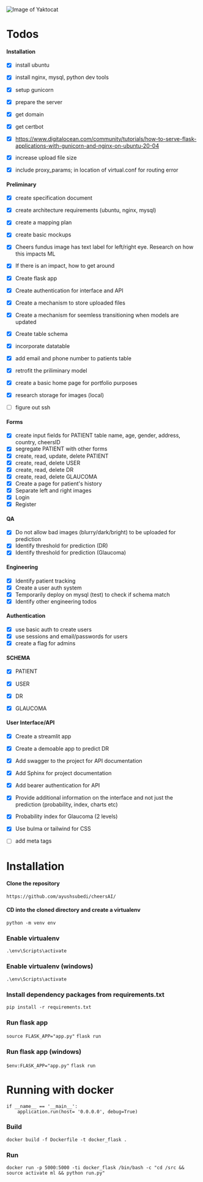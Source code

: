 
![Image of Yaktocat](https://github.com/CHEERS-Hospital/cheersAI/blob/main/cheersAI/static/img/logo.png?raw=true)

# Todos

#### Installation
- [x] install ubuntu
- [x] install nginx, mysql, python dev tools
- [x] setup gunicorn
- [x] prepare the server
- [x] get domain
- [x] get certbot
- [x] https://www.digitalocean.com/community/tutorials/how-to-serve-flask-applications-with-gunicorn-and-nginx-on-ubuntu-20-04
- [x] increase upload file size
- [x] include proxy_params; in location of virtual.conf for routing error 


#### Preliminary
- [x] create specification document
- [x] create architecture requirements (ubuntu, nginx, mysql)
- [x] create a mapping plan
- [x] create basic mockups
- [x] Cheers fundus image has text label for left/right eye. Research on how this impacts ML
- [x] If there is an impact, how to get around
- [x] Create flask app
- [x] Create authentication for interface and API
- [x] Create a mechanism to store uploaded files
- [x] Create a mechanism for seemless transitioning when models are updated
- [x] Create table schema
- [x] incorporate datatable
- [x] add email and phone number to patients table
- [x] retrofit the priliminary model
- [x] create a basic home page for portfolio purposes
- [x] research storage for images (local)
- [ ] figure out ssh



#### Forms
- [x] create input fields for PATIENT table name, age, gender, address, country, cheersID
- [x] segregate PATIENT with other forms
- [x] create, read, update, delete PATIENT
- [x] create, read, delete USER
- [x] create, read, delete DR
- [x] create, read, delete GLAUCOMA
- [x] Create a page for patient's history
- [x] Separate left and right images
- [x] Login 
- [x] Register

#### QA
- [x] Do not allow bad images (blurry/dark/bright) to be uploaded for prediction
- [x] Identify threshold for prediction (DR)
- [x] Identify threshold for prediction (Glaucoma)

#### Engineering
- [x] Identify patient tracking
- [x] Create a user auth system
- [x] Temporarily deploy on mysql (test) to check if schema match
- [x] Identify other engineering todos

#### Authentication
- [x] use basic auth to create users
- [x] use sessions and email/passwords for users 
- [x] create a flag for admins

#### SCHEMA
- [x] PATIENT
- [x] USER
- [x] DR
- [x] GLAUCOMA


#### User Interface/API
- [x] Create a streamlit app
- [x] Create a demoable app to predict DR
- [x] Add swagger to the project for API documentation
- [x] Add Sphinx for project documentation
- [x] Add bearer authentication for API
- [x] Provide additional information on the interface and not just the prediction (probability, index, charts etc)
- [x] Probability index for Glaucoma (2 levels)
- [x] Use bulma or tailwind for CSS
- [ ] add meta tags


# Installation

#### Clone the repository

`https://github.com/ayushsubedi/cheersAI/`


#### CD into the cloned directory and create a virtualenv

`python -m venv env`


### Enable virtualenv

`.\env\Scripts\activate`


### Enable virtualenv (windows)

`.\env\Scripts\activate`

### Install dependency packages from requirements.txt

`pip install -r requirements.txt`

### Run flask app
`source FLASK_APP="app.py"`
`flask run`

### Run flask app (windows)
`$env:FLASK_APP="app.py"`
`flask run`

# Running with docker

```
if __name__ == '__main__':
    application.run(host= '0.0.0.0', debug=True)
```

### Build
```docker build -f Dockerfile -t docker_flask .```

### Run
```docker run -p 5000:5000 -ti docker_flask /bin/bash -c "cd /src && source activate ml && python run.py"```
